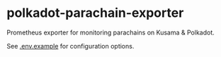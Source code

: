# polkadot-parachain-exporter

Prometheus exporter for monitoring parachains on Kusama & Polkadot.

See [.env.example](./.env.example) for configuration options.
